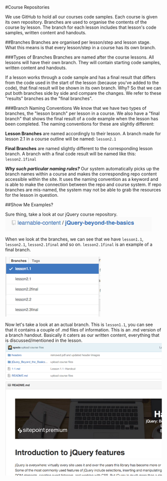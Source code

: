 #Course Repositories

We use GitHub to hold all our courses code samples. Each course is given its own repository. Branches are used to organise the contents of the course by lesson. The branch for each lesson includes that lesson's code samples, written content and handouts.

##Branches
Branches are organised per lesson/step and lesson stage. What this means is that every lesson/step in a course has its own branch. 

###Types of Branches
Branches are named after the course lessons. All lessons will have their own branch. They will contain starting code samples, written content and handouts.

If a lesson works through a code sample and has a final result that differs from the code used in the start of the lesson (because you've added to the code), that final result will be shown in its own branch. Why? So that we can put both branches side by side and compare the changes. We refer to these "results" branches as the "final branches". 

###Branch Naming Conventions
We know that we have two types of branches, the "lesson branch" per lesson in a course. We also have a "final branch" that shows the final result of a code example when the lesson has been completed. The naming conventions for these are slightly different:

**Lesson Branches** are named accordingly to their lesson. A branch made for lesson 2.1 in a course outline will be named: `lesson2.1`

**Final Branches** are named slightly different to the corresponding lesson branch. A branch with a final code result will be named like this: `lesson2.1final`

**_Why such particular naming rules?_**
Our system automatically picks up the branch names within a course and makes the corresponding repo content accessible within the site. It uses the naming convention as a keyword and is able to make the connection between the repo and course system. If repo branches are mis-named, the system may not be able to grab the resources for the lesson in question.

##Show Me Examples?

Sure thing, take a look at our jQuery course repository.
![jQuery course repo](Images/jQuery-course-repo.png)

When we look at the branches, we can see that we have `lesson1.1`, `lesson2.1`, `lesson2.1final` and so on. `lesson2.1final` is an example of a final branch.

![jQuery repo branches](Images/jQuery-repo-branches.png)

Now let's take a look at an actual branch. This is `lesson1.1`, you can see that it contains a couple of .md files of information. This is an .md version of a branch handout. Basically it caters as our written content, everything that is discussed/mentioned in the lesson.
![jQuery repo branches](Images/jQuery-branch-contents.png)
